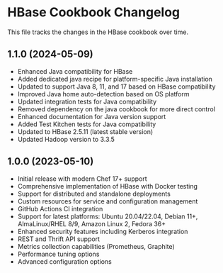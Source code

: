 # HBase Cookbook Changelog

This file tracks the changes in the HBase cookbook over time.

## 1.1.0 (2024-05-09)

- Enhanced Java compatibility for HBase
- Added dedicated java recipe for platform-specific Java installation
- Updated to support Java 8, 11, and 17 based on HBase compatibility
- Improved Java home auto-detection based on OS platform
- Updated integration tests for Java compatibility
- Removed dependency on the java cookbook for more direct control
- Enhanced documentation for Java version support
- Added Test Kitchen tests for Java compatibility
- Updated to HBase 2.5.11 (latest stable version)
- Updated Hadoop version to 3.3.5

## 1.0.0 (2023-05-10)

- Initial release with modern Chef 17+ support
- Comprehensive implementation of HBase with Docker testing
- Support for distributed and standalone deployments
- Custom resources for service and configuration management
- GitHub Actions CI integration
- Support for latest platforms: Ubuntu 20.04/22.04, Debian 11+, AlmaLinux/RHEL 8/9, Amazon Linux 2, Fedora 36+
- Enhanced security features including Kerberos integration
- REST and Thrift API support
- Metrics collection capabilities (Prometheus, Graphite)
- Performance tuning options
- Advanced configuration options